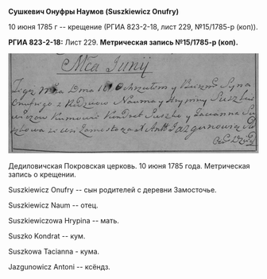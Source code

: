 **Сушкевич Онуфры Наумов (Suszkiewicz Onufry)**

10 июня 1785 г -- крещение (РГИА 823-2-18, лист 229, №15/1785-р (коп)).

**РГИА 823-2-18:** Лист 229. **Метрическая запись №15/1785-р (коп).**

![](./media/743720f9d311b2a8a8ca4301556071756b2b1779.png)

Дедиловичская Покровская церковь. 10 июня 1785 года. Метрическая запись
о крещении.

Suszkiewicz Onufry -- сын родителей с деревни Замосточье.

Suszkiewicz Naum -- отец.

Suszkiewiczowa Hrypina -- мать.

Suszko Kondrat -- кум.

Suszkowa Tacianna - кума.

Jazgunowicz Antoni -- ксёндз.
